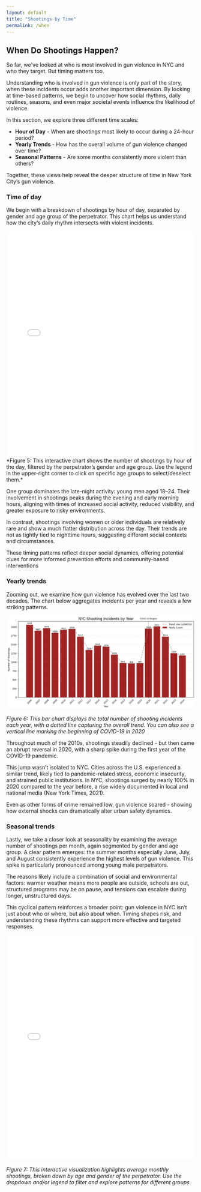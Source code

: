 ```yaml
---
layout: default
title: "Shootings by Time"
permalink: /when
---
```


## When Do Shootings Happen?

So far, we've looked at who is most involved in gun violence in NYC and who they target. But timing matters too.

Understanding who is involved in gun violence is only part of the story, when these incidents occur adds another important dimension. By looking at time-based patterns, we begin to uncover how social rhythms, daily routines, seasons, and even major societal events influence the likelihood of violence.

In this section, we explore three different time scales: 
- **Hour of Day** - When are shootings most likely to occur during a 24-hour period?
- **Yearly Trends** - How has the overall volume of gun violence changed over time?
- **Seasonal Patterns** - Are some months consistently more violent than others?

Together, these views help reveal the deeper structure of time in New York City’s gun violence.

### Time of day

We begin with a breakdown of shootings by hour of day, separated by gender and age group of the perpetrator. This chart helps us understand how the city’s daily rhythm intersects with violent incidents.

<iframe src="/final-project/assets/shootings_by_hour.html" width="100%" height="600" frameborder="0"></iframe>
*Figure 5: This interactive chart shows the number of shootings by hour of the day, filtered by the perpetrator’s gender and age group. Use the legend in the upper-right corner to click on specific age groups to select/deselect them.*

One group dominates the late-night activity: young men aged 18–24. Their involvement in shootings peaks during the evening and early morning hours, aligning with times of increased social activity, reduced visibility, and greater exposure to risky environments.

In contrast, shootings involving women or older individuals are relatively rare and show a much flatter distribution across the day. Their trends are not as tightly tied to nighttime hours, suggesting different social contexts and circumstances.

These timing patterns reflect deeper social dynamics, offering potential clues for more informed prevention efforts and community-based interventions

### Yearly trends

Zooming out, we examine how gun violence has evolved over the last two decades. The chart below aggregates incidents per year and reveals a few striking patterns.

![Bar chart gender](/assets/yearlytrends.png)

*Figure 6: This bar chart displays the total number of shooting incidents each year, with a dotted line capturing the overall trend. You can also see a vertical line marking the beginning of COVID-19 in 2020*

Throughout much of the 2010s, shootings steadily declined - but then came an abrupt reversal in 2020, with a sharp spike during the first year of the COVID-19 pandemic.

This jump wasn’t isolated to NYC. Cities across the U.S. experienced a similar trend, likely tied to pandemic-related stress, economic insecurity, and strained public institutions. In NYC, shootings surged by nearly 100% in 2020 compared to the year before, a rise widely documented in local and national media (New York Times, 2021).

Even as other forms of crime remained low, gun violence soared - showing how external shocks can dramatically alter urban safety dynamics.

### Seasonal trends

Lastly, we take a closer look at seasonality by examining the average number of shootings per month, again segmented by gender and age group.
A clear pattern emerges: the summer months especially June, July, and August consistently experience the highest levels of gun violence. This spike is particularly pronounced among young male perpetrators.

The reasons likely include a combination of social and environmental factors: warmer weather means more people are outside, schools are out, structured programs may be on pause, and tensions can escalate during longer, unstructured days.

This cyclical pattern reinforces a broader point: gun violence in NYC isn’t just about who or where, but also about when. Timing shapes risk, and understanding these rhythms can support more effective and targeted responses.

<iframe src="/final-project/assets/seasonal.html" width="100%" height="600" frameborder="0"></iframe>

*Figure 7: This interactive visualization highlights average monthly shootings, broken down by age and gender of the perpetrator. Use the dropdown and/or legend to filter and explore patterns for different groups.*


